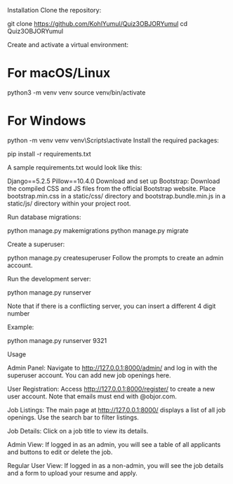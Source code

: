 ﻿Installation
Clone the repository:

git clone https://github.com/KohlYumul/Quiz3OBJORYumul
cd Quiz3OBJORYumul

Create and activate a virtual environment:

# For macOS/Linux
python3 -m venv venv
source venv/bin/activate

# For Windows
python -m venv venv
venv\Scripts\activate
Install the required packages:

pip install -r requirements.txt

A sample requirements.txt would look like this:

Django==5.2.5
Pillow==10.4.0
Download and set up Bootstrap:
Download the compiled CSS and JS files from the official Bootstrap website. Place bootstrap.min.css in a static/css/ directory and bootstrap.bundle.min.js in a static/js/ directory within your project root.

Run database migrations:

python manage.py makemigrations
python manage.py migrate

Create a superuser:

python manage.py createsuperuser
Follow the prompts to create an admin account.

Run the development server:

python manage.py runserver

Note that if there is a conflicting server, you can insert a different 4 digit number

Example:

python manage.py runserver 9321

Usage

Admin Panel: Navigate to http://127.0.0.1:8000/admin/ and log in with the superuser account. You can add new job openings here.

User Registration: Access http://127.0.0.1:8000/register/ to create a new user account. Note that emails must end with @objor.com.

Job Listings: The main page at http://127.0.0.1:8000/ displays a list of all job openings. Use the search bar to filter listings.

Job Details: Click on a job title to view its details.

Admin View: If logged in as an admin, you will see a table of all applicants and buttons to edit or delete the job.

Regular User View: If logged in as a non-admin, you will see the job details and a form to upload your resume and apply.



